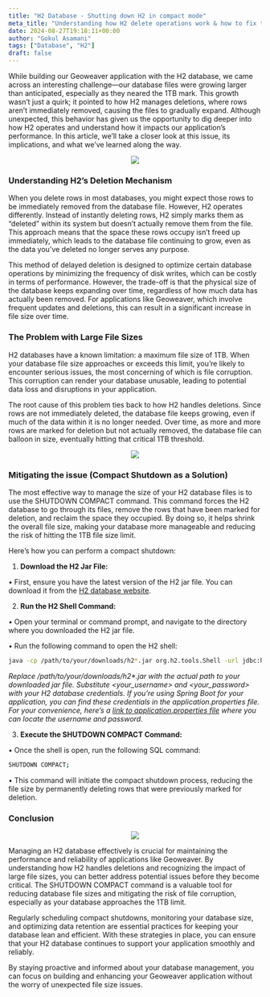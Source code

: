 ```yaml
---
title: "H2 Database - Shutting down H2 in compact mode"
meta_title: "Understanding how H2 delete operations work & how to fix them"
date: 2024-08-27T19:18:11+00:00
author: "Gokul Asamani"
tags: ["Database", "H2"]
draft: false
---
```


While building our Geoweaver application with the H2 database, we came across an interesting challenge—our database files were growing larger than anticipated, especially as they neared the 1TB mark. This growth wasn’t just a quirk; it pointed to how H2 manages deletions, where rows aren’t immediately removed, causing the files to gradually expand. Although unexpected, this behavior has given us the opportunity to dig deeper into how H2 operates and understand how it impacts our application’s performance. In this article, we’ll take a closer look at this issue, its implications, and what we’ve learned along the way.

<p align="center">
  <img src="https://media1.tenor.com/m/7JZpwTzoMHUAAAAC/files-are-too-powerful-discord-meme.gif" />
</p>


###  Understanding H2’s Deletion Mechanism


When you delete rows in most databases, you might expect those rows to be immediately removed from the database file. However, H2 operates differently. Instead of instantly deleting rows, H2 simply marks them as “deleted” within its system but doesn’t actually remove them from the file. This approach means that the space these rows occupy isn’t freed up immediately, which leads to the database file continuing to grow, even as the data you’ve deleted no longer serves any purpose.



This method of delayed deletion is designed to optimize certain database operations by minimizing the frequency of disk writes, which can be costly in terms of performance. However, the trade-off is that the physical size of the database keeps expanding over time, regardless of how much data has actually been removed. For applications like Geoweaver, which involve frequent updates and deletions, this can result in a significant increase in file size over time.

### The Problem with Large File Sizes

H2 databases have a known limitation: a maximum file size of 1TB. When your database file size approaches or exceeds this limit, you’re likely to encounter serious issues, the most concerning of which is file corruption. This corruption can render your database unusable, leading to potential data loss and disruptions in your application.

The root cause of this problem ties back to how H2 handles deletions. Since rows are not immediately deleted, the database file keeps growing, even if much of the data within it is no longer needed. Over time, as more and more rows are marked for deletion but not actually removed, the database file can balloon in size, eventually hitting that critical 1TB threshold.

<p align="center">
  <img src="https://media1.tenor.com/m/bWXbqht-I_UAAAAC/weve-got-a-big-problem-butters-stotch.gif" />
</p>

### Mitigating the issue (**Compact Shutdown as a Solution**)

The most effective way to manage the size of your H2 database files is to use the SHUTDOWN COMPACT command. This command forces the H2 database to go through its files, remove the rows that have been marked for deletion, and reclaim the space they occupied. By doing so, it helps shrink the overall file size, making your database more manageable and reducing the risk of hitting the 1TB file size limit.

Here’s how you can perform a compact shutdown:
1. **Download the H2 Jar File:**

•  First, ensure you have the latest version of the H2 jar file. You can download it from the [H2 database website](https://www.h2database.com/html/download.html).

2. **Run the H2 Shell Command:**

•  Open your terminal or command prompt, and navigate to the directory where you downloaded the H2 jar file.

•  Run the following command to open the H2 shell:
```sh
java -cp /path/to/your/downloads/h2*.jar org.h2.tools.Shell -url jdbc:h2:/home/chetana/h2/gw -user <your_username> -password <your_password>
```

_Replace_ _/path/to/your/downloads/h2*.jar_ _with the actual path to your downloaded jar file. Substitute_ _<your_username>_ _and_ _<your_password>_ _with your H2 database credentials. If you’re using Spring Boot for your application, you can find these credentials in the_ _application.properties_ _file. For your convenience, here’s a_ [_link to application.properties file_](https://github.com/ESIPFed/Geoweaver/blob/master/src/main/resources/application.properties) _where you can locate the username and password._

3. **Execute the SHUTDOWN COMPACT Command:**

•  Once the shell is open, run the following SQL command:
```sh
SHUTDOWN COMPACT;
```
•  This command will initiate the compact shutdown process, reducing the file size by permanently deleting rows that were previously marked for deletion.


### Conclusion

<p align="center">
  <img src="https://media.tenor.com/-3Ti0gHl1wAAAAAi/voroskereszt-redcross.gif" />
</p>

Managing an H2 database effectively is crucial for maintaining the performance and reliability of applications like Geoweaver. By understanding how H2 handles deletions and recognizing the impact of large file sizes, you can better address potential issues before they become critical. The SHUTDOWN COMPACT command is a valuable tool for reducing database file sizes and mitigating the risk of file corruption, especially as your database approaches the 1TB limit.

Regularly scheduling compact shutdowns, monitoring your database size, and optimizing data retention are essential practices for keeping your database lean and efficient. With these strategies in place, you can ensure that your H2 database continues to support your application smoothly and reliably.

By staying proactive and informed about your database management, you can focus on building and enhancing your Geoweaver application without the worry of unexpected file size issues.
